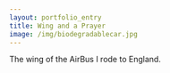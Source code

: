 ```yaml
---
layout: portfolio_entry
title: Wing and a Prayer
image: /img/biodegradablecar.jpg
---
```

The wing of the AirBus I rode to England.